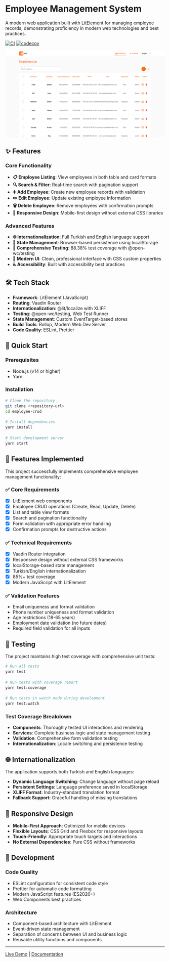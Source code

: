 # Employee Management System

A modern web application built with LitElement for managing employee records, demonstrating proficiency in modern web technologies and best practices.

[![CI](https://github.com/fatihsolhan/employee-crud/workflows/CI/badge.svg)](https://github.com/fatihsolhan/employee-crud/actions)
[![codecov](https://codecov.io/gh/fatihsolhan/employee-crud/branch/main/graph/badge.svg)](https://codecov.io/gh/fatihsolhan/employee-crud)

![Employee List View](./assets/screenshot.png)

## ✨ Features

### Core Functionality
- **📋 Employee Listing**: View employees in both table and card formats
- **🔍 Search & Filter**: Real-time search with pagination support
- **➕ Add Employee**: Create new employee records with validation
- **✏️ Edit Employee**: Update existing employee information
- **🗑️ Delete Employee**: Remove employees with confirmation prompts
- **📱 Responsive Design**: Mobile-first design without external CSS libraries

### Advanced Features
- **🌐 Internationalization**: Full Turkish and English language support
- **💾 State Management**: Browser-based persistence using localStorage
- **🧪 Comprehensive Testing**: 88.38% test coverage with @open-wc/testing
- **🎨 Modern UI**: Clean, professional interface with CSS custom properties
- **♿ Accessibility**: Built with accessibility best practices

## 🛠️ Tech Stack

- **Framework**: LitElement (JavaScript)
- **Routing**: Vaadin Router
- **Internationalization**: @lit/localize with XLIFF
- **Testing**: @open-wc/testing, Web Test Runner
- **State Management**: Custom EventTarget-based stores
- **Build Tools**: Rollup, Modern Web Dev Server
- **Code Quality**: ESLint, Prettier

## 🚀 Quick Start

### Prerequisites
- Node.js (v14 or higher)
- Yarn

### Installation

```bash
# Clone the repository
git clone <repository-url>
cd employee-crud

# Install dependencies
yarn install

# Start development server
yarn start
```

## 🎯 Features Implemented

This project successfully implements comprehensive employee management functionality:

### ✅ Core Requirements
- [x] LitElement web components
- [x] Employee CRUD operations (Create, Read, Update, Delete)
- [x] List and table view formats
- [x] Search and pagination functionality
- [x] Form validation with appropriate error handling
- [x] Confirmation prompts for destructive actions

### ✅ Technical Requirements
- [x] Vaadin Router integration
- [x] Responsive design without external CSS frameworks
- [x] localStorage-based state management
- [x] Turkish/English internationalization
- [x] 85%+ test coverage
- [x] Modern JavaScript with LitElement

### ✅ Validation Features
- Email uniqueness and format validation
- Phone number uniqueness and format validation
- Age restrictions (18-65 years)
- Employment date validation (no future dates)
- Required field validation for all inputs

## 🧪 Testing

The project maintains high test coverage with comprehensive unit tests:

```bash
# Run all tests
yarn test

# Run tests with coverage report
yarn test:coverage

# Run tests in watch mode during development
yarn test:watch
```

### Test Coverage Breakdown
- **Components**: Thoroughly tested UI interactions and rendering
- **Services**: Complete business logic and state management testing
- **Validation**: Comprehensive form validation testing
- **Internationalization**: Locale switching and persistence testing

## 🌐 Internationalization

The application supports both Turkish and English languages:

- **Dynamic Language Switching**: Change language without page reload
- **Persistent Settings**: Language preference saved in localStorage
- **XLIFF Format**: Industry-standard translation format
- **Fallback Support**: Graceful handling of missing translations

## 📱 Responsive Design

- **Mobile-First Approach**: Optimized for mobile devices
- **Flexible Layouts**: CSS Grid and Flexbox for responsive layouts
- **Touch-Friendly**: Appropriate touch targets and interactions
- **No External Dependencies**: Pure CSS without frameworks

## 🔧 Development

### Code Quality
- ESLint configuration for consistent code style
- Prettier for automatic code formatting
- Modern JavaScript features (ES2020+)
- Web Components best practices

### Architecture
- Component-based architecture with LitElement
- Event-driven state management
- Separation of concerns between UI and business logic
- Reusable utility functions and components

---

[Live Demo](#) | [Documentation](./requirements.md)
